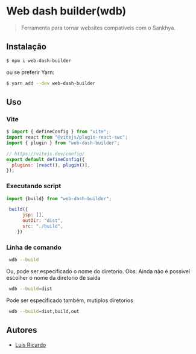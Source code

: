 # Web dash builder(wdb)

> Ferramenta para tornar websites compatíveis com o Sankhya.

## Instalação
```sh
$ npm i web-dash-builder
```

ou se preferir Yarn:

```sh
$ yarn add --dev web-dash-builder
```

## Uso

### Vite

```js
$ import { defineConfig } from "vite";
import react from "@vitejs/plugin-react-swc";
import { plugin } from "web-dash-builder";

// https://vitejs.dev/config/
export default defineConfig({
  plugins: [react(), plugin()],
});
```
### Executando script

```js
import {build} from "web-dash-builder";

 build({
      jsp: [],
      outDir: "dist",
      src: "./build",
    })
```
### Linha de comando

```sh
 wdb --build
```
Ou, pode ser especificado o nome do diretorio. Obs: Ainda não é possivel escolher o nome da diretorio de saida

```sh
 wdb --build=dist
```
Pode ser especificado também, mutiplos diretorios

```sh
 wdb --build=dist,build,out
```

## Autores

- [Luis Ricardo](https://github.com/Luisricardo2825)
